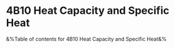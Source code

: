 # 4B10 Heat Capacity and Specific Heat

&%Table of contents for 4B10 Heat Capacity and Specific Heat&%